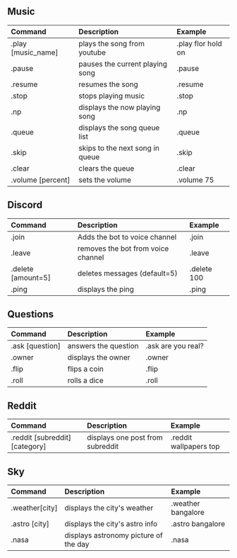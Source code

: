 ## Music

| Command               | Description                       | Example              |
| :---                  |    :----                          |          :---        |
| .play  [music_name]   | plays the song from youtube       | .play flor hold on   |
| .pause                | pauses the current playing song   | .pause               |
| .resume               | resumes the song                  | .resume              |
| .stop                 | stops playing music               | .stop                |
| .np                   | displays the now playing song     | .np                  |
| .queue                | displays the song queue list      | .queue               |
| .skip                 | skips to the next song in queue   | .skip                |
| .clear                | clears the queue                  | .clear               |
| .volume [percent]     | sets the volume                   | .volume 75           |


## Discord

| Command               | Description                          | Example              |
| :---                  |    :----                             |          :---        |
| .join                 | Adds the bot to voice channel        | .join                |
| .leave                | removes the bot from voice channel   | .leave               |
| .delete [amount=5]    | deletes messages (default=5)         | .delete 100          |
| .ping                 | displays the ping                    | .ping                |

## Questions

| Command               | Description                 | Example              |
| :---                  |    :----                    |          :---        |
| .ask [question]       | answers the question        | .ask are you real?   |
| .owner                | displays the owner          | .owner               |
| .flip                 | flips a coin                | .flip                |
| .roll                 | rolls a dice                | .roll                |


## Reddit

| Command                        | Description                      | Example                |
| :---                           |    :----                         |          :---          |
| .reddit [subreddit] [category] | displays one post from subreddit | .reddit wallpapers top |

## Sky

| Command               | Description                           | Example              |
| :---                  |    :----                              |          :---        |
| .weather[city]        | displays the city's weather           | .weather bangalore   |
| .astro [city]         | displays the city's astro info        | .astro bangalore     |
| .nasa                 | displays astronomy picture of the day | .nasa                |